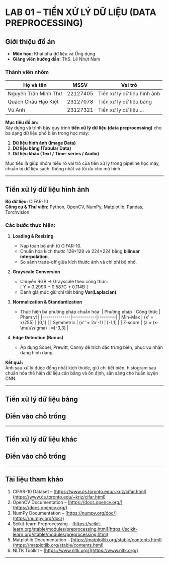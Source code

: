 # **LAB 01 – TIỀN XỬ LÝ DỮ LIỆU (DATA PREPROCESSING)**

## **Giới thiệu đồ án**
- **Môn học:** Khai phá dữ liệu và Ứng dụng  
- **Giảng viên hướng dẫn:** ThS. Lê Nhựt Nam  

### **Thành viên nhóm**
| Họ và tên            | MSSV     | Vai trò |
|----------------------|----------|----------|
| Nguyễn Trần Minh Thư | 22127405 | Tiền xử lý dữ liệu hình ảnh |
| Quách Châu Hạo Kiệt  | 23127078 | Tiền xử lý dữ liệu bảng |
| Vũ Anh               | 23127321 | Tiền xử lý dữ liệu ... |

**Mục tiêu đồ án:**  
Xây dựng và trình bày quy trình **tiền xử lý dữ liệu (data preprocessing)** cho ba dạng dữ liệu phổ biến trong học máy:  
1. **Dữ liệu hình ảnh (Image Data)**  
2. **Dữ liệu bảng (Tabular Data)**  
3. **Dữ liệu khác (Text / Time-series / Audio)**  

Mục tiêu là giúp nhóm hiểu rõ vai trò của tiền xử lý trong pipeline học máy, chuẩn bị dữ liệu sạch, thống nhất và tối ưu cho mô hình.

---

## **Tiền xử lý dữ liệu hình ảnh**
**Bộ dữ liệu:** CIFAR-10  
**Công cụ & Thư viện:** Python, OpenCV, NumPy, Matplotlib, Pandas, Torchvision  

### Các bước thực hiện:
1. **Loading & Resizing**  
   - Nạp toàn bộ ảnh từ CIFAR-10.  
   - Chuẩn hóa kích thước 128×128 và 224×224 bằng **bilinear interpolation**.  
   - So sánh trade-off giữa kích thước ảnh và chi phí bộ nhớ.  

2. **Grayscale Conversion**  
   - Chuyển RGB → Grayscale theo công thức:  
     \[ Y = 0.299R + 0.587G + 0.114B \]
   - Đánh giá mức giữ chi tiết bằng **Var(Laplacian)**.  

3. **Normalization & Standardization**  
   - Thực hiện ba phương pháp chuẩn hóa:
     | Phương pháp | Công thức | Phạm vi |
     |--------------|------------|---------|
     | Min–Max | \(x' = x/255\) | [0,1] |
     | Symmetric | \(x'' = 2x'-1\) | [-1,1] |
     | Z-score | \(z = (x-\mu)/\sigma\) | ≈[-3,3] |

4. **Edge Detection (Bonus)**  
   - Áp dụng Sobel, Prewitt, Canny để trích đặc trưng biên, phục vụ nhận dạng hình dạng.  

**Kết quả:**  
Ảnh sau xử lý được đồng nhất kích thước, giữ chi tiết biên, histogram sau chuẩn hóa thể hiện dữ liệu cân bằng và ổn định, sẵn sàng cho huấn luyện CNN.

---

## **Tiền xử lý dữ liệu bảng**

## Điền vào chỗ trống

---

## **Tiền xử lý dữ liệu khác**

## Điền vào chỗ trống

---

## **Tài liệu tham khảo**
1. CIFAR-10 Dataset – [https://www.cs.toronto.edu/~kriz/cifar.html](https://www.cs.toronto.edu/~kriz/cifar.html)  
2. OpenCV Documentation – [https://docs.opencv.org/](https://docs.opencv.org/)  
3. NumPy Documentation – [https://numpy.org/doc/](https://numpy.org/doc/)  
4. Scikit-learn Preprocessing – [https://scikit-learn.org/stable/modules/preprocessing.html](https://scikit-learn.org/stable/modules/preprocessing.html)  
5. Matplotlib Documentation – [https://matplotlib.org/stable/contents.html](https://matplotlib.org/stable/contents.html)  
6. NLTK Toolkit – [https://www.nltk.org/](https://www.nltk.org/)  

---



